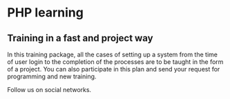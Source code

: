 # PHP learning
## Training in a fast and project way
In this training package, all the cases of setting up a system from the time of user login to the completion of the processes are to be taught in the form of a project. You can also participate in this plan and send your request for programming and new training.

Follow us on social networks.
